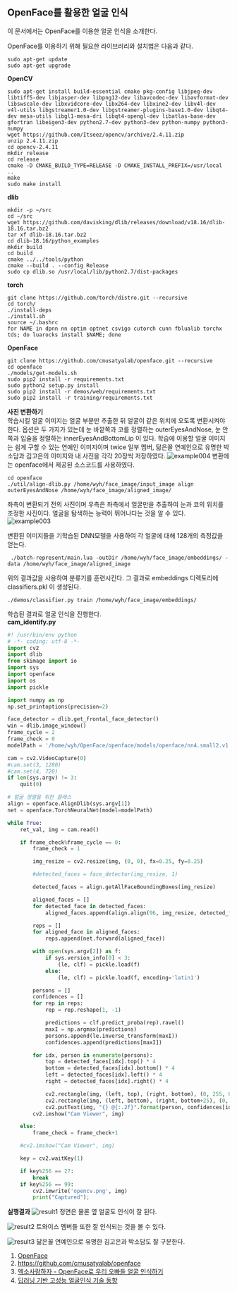 ## OpenFace를 활용한 얼굴 인식

이 문서에서는 OpenFace를 이용한 얼굴 인식을 소개한다.

OpenFace를 이용하기 위해 필요한 라이브러리와 설치법은 다음과 같다.
```
sudo apt-get update
sudo apt-get upgrade
```

**OpenCV**
```
sudo apt-get install build-essential cmake pkg-config libjpeg-dev libtiff5-dev libjasper-dev libpng12-dev libavcodec-dev libavformat-dev libswscale-dev libxvidcore-dev libx264-dev libxine2-dev libv4l-dev v4l-utils libgstreamer1.0-dev libgstreamer-plugins-base1.0-dev libqt4-dev mesa-utils libgl1-mesa-dri libqt4-opengl-dev libatlas-base-dev gfortran libeigen3-dev python2.7-dev python3-dev python-numpy python3-numpy
wget https://github.com/Itseez/opencv/archive/2.4.11.zip
unzip 2.4.11.zip
cd opencv-2.4.11
mkdir release
cd release
cmake -D CMAKE_BUILD_TYPE=RELEASE -D CMAKE_INSTALL_PREFIX=/usr/local ..
make
sudo make install
```

**dlib**
```
mkdir -p ~/src
cd ~/src
wget https://github.com/davisking/dlib/releases/download/v18.16/dlib-18.16.tar.bz2
tar xf dlib-18.16.tar.bz2
cd dlib-18.16/python_examples
mkdir build
cd build
cmake ../../tools/python
cmake --build . --config Release
sudo cp dlib.so /usr/local/lib/python2.7/dist-packages
```

**torch**
```
git clone https://github.com/torch/distro.git --recursive
cd torch/
./install-deps
./install.sh
source ~/.bashrc
for NAME in dpnn nn optim optnet csvigo cutorch cunn fblualib torchx tds; do luarocks install $NAME; done
```

**OpenFace**
```
git clone https://github.com/cmusatyalab/openface.git --recursive
cd openface
./models/get-models.sh
sudo pip2 install -r requirements.txt
sudo python2 setup.py install 
sudo pip2 install -r demos/web/requirements.txt
sudo pip2 install -r training/requirements.txt
```

**사진 변환하기**  
학습시킬 얼굴 이미지는 얼굴 부분만 추출한 뒤 얼굴이 같은 위치에 오도록 변환시켜야 한다.
옵션은 두 가지가 있는데 눈 바깥쪽과 코를 정렬하는 outerEyesAndNose, 눈 안쪽과 입술을 정렬하는 innerEyesAndBottomLip 이 있다.
학습에 이용할 얼굴 이미지는 쉽게 구할 수 있는 연예인 이미지이며 twice 일부 멤버, 닮은꼴 연예인으로 유명한 박소담과 김고은의 이미지와 내 사진을 각각 20장씩 저장하였다.
![example004](https://user-images.githubusercontent.com/39741011/52662393-6f6b5780-2f47-11e9-8984-3021f7193508.png)
변환에는 openface에서 제공된 소스코드를 사용하였다.
```
cd openface
./util/align-dlib.py /home/wyh/face_image/input_image align outerEyesAndNose /home/wyh/face_image/aligned_image/
```
좌측이 변환되기 전의 사진이며 우측은 좌측에서 얼굴만을 추출하여 눈과 코의 위치를 조정한 사진이다.
얼굴을 탐색하는 능력이 뛰어나다는 것을 알 수 있다.
![example003](https://user-images.githubusercontent.com/39741011/52658821-4ba41380-2f3f-11e9-9472-60110e5cea45.png)

변환된 이미지들을 기학습된 DNN모델을 사용하여 각 얼굴에 대해 128개의 측정값을 얻는다.
```
 ./batch-represent/main.lua -outDir /home/wyh/face_image/embeddings/ -data /home/wyh/face_image/aligned_image
```

위의 결과값을 사용하여 분류기를 훈련시킨다.
그 결과로 embeddings 디렉토리에 classifiers.pkl 이 생성된다.
```
./demos/classifier.py train /home/wyh/face_image/embeddings/
```

학습된 결과로 얼굴 인식을 진행한다.  
**cam_identify.py**
```python
#! /usr/bin/env python
# -*- coding: utf-8 -*-
import cv2
import dlib
from skimage import io
import sys
import openface
import os
import pickle

import numpy as np
np.set_printoptions(precision=2)

face_detector = dlib.get_frontal_face_detector()
win = dlib.image_window()
frame_cycle = 2
frame_check = 0
modelPath = '/home/wyh/OpenFace/openface/models/openface/nn4.small2.v1.t7'

cam = cv2.VideoCapture(0)
#cam.set(3, 1280)
#cam.set(4, 720)
if len(sys.argv) != 3:
	quit(0)

# 얼굴 정렬을 위한 클래스
align = openface.AlignDlib(sys.argv[1])
net = openface.TorchNeuralNet(model=modelPath)

while True:
	ret_val, img = cam.read()

	if frame_check%frame_cycle == 0:
		frame_check = 1

		img_resize = cv2.resize(img, (0, 0), fx=0.25, fy=0.25)

		#detected_faces = face_detector(img_resize, 1)

		detected_faces = align.getAllFaceBoundingBoxes(img_resize)

		aligned_faces = []
		for detected_face in detected_faces:
			aligned_faces.append(align.align(96, img_resize, detected_face, landmarkIndices=openface.AlignDlib.OUTER_EYES_AND_NOSE))

		reps = []
		for aligned_face in aligned_faces:
			reps.append(net.forward(aligned_face))

		with open(sys.argv[2]) as f:
			if sys.version_info[0] < 3:
				(le, clf) = pickle.load(f)
			else:
				(le, clf) = pickle.load(f, encoding='latin1')

		persons = []
		confidences = []
		for rep in reps:
			rep = rep.reshape(1, -1)

			predictions = clf.predict_proba(rep).ravel()
			maxI = np.argmax(predictions)
			persons.append(le.inverse_transform(maxI))
			confidences.append(predictions[maxI])

		for idx, person in enumerate(persons):
			top = detected_faces[idx].top() * 4
			bottom = detected_faces[idx].bottom() * 4
			left = detected_faces[idx].left() * 4
			right = detected_faces[idx].right() * 4

			cv2.rectangle(img, (left, top), (right, bottom), (0, 255, 0), 2)
			cv2.rectangle(img, (left, bottom), (right, bottom+25), (0, 255, 0), -1)
			cv2.putText(img, "{} @{:.2f}".format(person, confidences[idx]), (left, bottom+20), cv2.FONT_HERSHEY_SIMPLEX, 0.6, (0,0,0), 2)
		cv2.imshow("Cam Viewer", img)

	else:
		frame_check = frame_check+1

	#cv2.imshow("Cam Viewer", img)

	key = cv2.waitKey(1)

	if key%256 == 27:
		break
	if key%256 == 99:
		cv2.imwrite('opencv.png', img)
		print("Captured");

```
**실행결과**
![result1](https://user-images.githubusercontent.com/39741011/52668492-0db2e980-2f57-11e9-8b09-d936e4e50ee5.png)
정면은 물론 옆 얼굴도 인식이 잘 된다.

![result2](https://user-images.githubusercontent.com/39741011/52668659-7bf7ac00-2f57-11e9-9004-1b8b83ebad5f.png)
트와이스 멤버들 또한 잘 인식되는 것을 볼 수 있다.

![result3](https://user-images.githubusercontent.com/39741011/52668714-a0538880-2f57-11e9-819c-f7629b2a3130.png)
닮은꼴 연예인으로 유명한 김고은과 박소담도 잘 구분한다.

1. [OpenFace](https://cmusatyalab.github.io/openface/)
2. https://github.com/cmusatyalab/openface
3. [엑소사랑하자 - OpenFace로 우리 오빠들 얼굴 인식하기](https://www.popit.kr/openface-exo-member-face-recognition/)
4. [딥러닝 기반 고성능 얼굴인식 기술 동향](https://ettrends.etri.re.kr/ettrends/172/0905172005/33-4_43-53.pdf)
